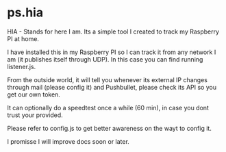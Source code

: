 # ps.hia
HIA - Stands for here I am. Its a simple tool I created to track my Raspberry PI at home.

I have installed this in my Raspberry PI so I can track it from any network I am (it publishes itself through UDP).
In this case you can find running listener.js.

From the outside world, it will tell you whenever its external IP changes  through mail (please config it) and Pushbullet, please check its API so you get our own token.

It can optionally do a speedtest once a while (60 min), in case you dont trust your provided.

Please refer to config.js to get better awareness on the wayt to config it.

I promisse I will improve docs soon or later.
